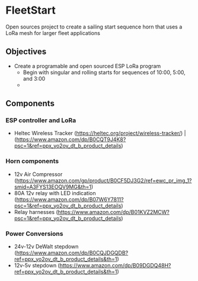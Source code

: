 # FleetStart
 Open sources project to create a sailing start sequence horn that uses a LoRa mesh for larger fleet applications

## Objectives
 - Create a programable and open sourced ESP LoRa program
    - Begin with singular and rolling starts for sequences of 10:00, 5:00, and 3:00
    - 

## Components
### ESP controller and LoRa
 - Heltec Wireless Tracker (https://heltec.org/project/wireless-tracker/) | (https://www.amazon.com/dp/B0CQT9J4K8?psc=1&ref=ppx_yo2ov_dt_b_product_details)
### Horn components
 - 12v Air Compressor (https://www.amazon.com/gp/product/B0CF5DJ3G2/ref=ewc_pr_img_1?smid=A3FYS13EOQV9MG&th=1)
 - 80A 12v relay with LED indication (https://www.amazon.com/dp/B07W6Y7811?psc=1&ref=ppx_yo2ov_dt_b_product_details)
 - Relay harnesses (https://www.amazon.com/dp/B01KVZ2MCW?psc=1&ref=ppx_yo2ov_dt_b_product_details)
 ### Power Conversions
 - 24v-12v DeWalt stepdown (https://www.amazon.com/dp/B0CQJDGQDB?ref=ppx_yo2ov_dt_b_product_details&th=1)
 - 12v-5v stepdown (https://www.amazon.com/dp/B09DGDQ48H?ref=ppx_yo2ov_dt_b_product_details&th=1)

 